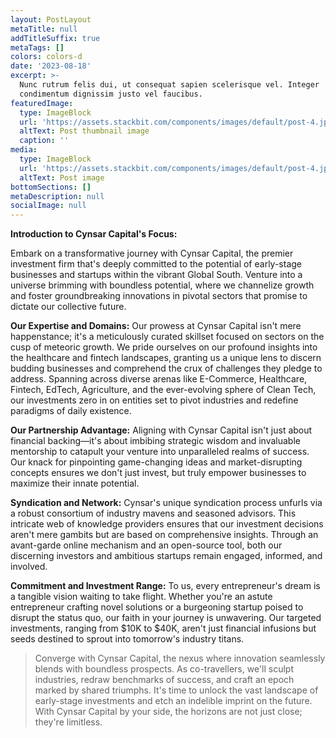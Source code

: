 ```yaml
---
layout: PostLayout
metaTitle: null
addTitleSuffix: true
metaTags: []
colors: colors-d
date: '2023-08-18'
excerpt: >-
  Nunc rutrum felis dui, ut consequat sapien scelerisque vel. Integer
  condimentum dignissim justo vel faucibus.
featuredImage:
  type: ImageBlock
  url: 'https://assets.stackbit.com/components/images/default/post-4.jpeg'
  altText: Post thumbnail image
  caption: ''
media:
  type: ImageBlock
  url: 'https://assets.stackbit.com/components/images/default/post-4.jpeg'
  altText: Post image
bottomSections: []
metaDescription: null
socialImage: null
---
```

**Introduction to Cynsar Capital's Focus:**

Embark on a transformative journey with Cynsar Capital, the premier investment firm that's deeply committed to the potential of early-stage businesses and startups within the vibrant Global South. Venture into a universe brimming with boundless potential, where we channelize growth and foster groundbreaking innovations in pivotal sectors that promise to dictate our collective future.

**Our Expertise and Domains:**
Our prowess at Cynsar Capital isn't mere happenstance; it's a meticulously curated skillset focused on sectors on the cusp of meteoric growth. We pride ourselves on our profound insights into the healthcare and fintech landscapes, granting us a unique lens to discern budding businesses and comprehend the crux of challenges they pledge to address. Spanning across diverse arenas like E-Commerce, Healthcare, Fintech, EdTech, Agriculture, and the ever-evolving sphere of Clean Tech, our investments zero in on entities set to pivot industries and redefine paradigms of daily existence.

**Our Partnership Advantage:**
Aligning with Cynsar Capital isn't just about financial backing—it's about imbibing strategic wisdom and invaluable mentorship to catapult your venture into unparalleled realms of success. Our knack for pinpointing game-changing ideas and market-disrupting concepts ensures we don't just invest, but truly empower businesses to maximize their innate potential.

**Syndication and Network:**
Cynsar's unique syndication process unfurls via a robust consortium of industry mavens and seasoned advisors. This intricate web of knowledge providers ensures that our investment decisions aren't mere gambits but are based on comprehensive insights. Through an avant-garde online mechanism and an open-source tool, both our discerning investors and ambitious startups remain engaged, informed, and involved.

**Commitment and Investment Range:**
To us, every entrepreneur's dream is a tangible vision waiting to take flight. Whether you're an astute entrepreneur crafting novel solutions or a burgeoning startup poised to disrupt the status quo, our faith in your journey is unwavering. Our targeted investments, ranging from $10K to $40K, aren't just financial infusions but seeds destined to sprout into tomorrow's industry titans.



> Converge with Cynsar Capital, the nexus where innovation seamlessly blends with boundless prospects. As co-travellers, we'll sculpt industries, redraw benchmarks of success, and craft an epoch marked by shared triumphs. It's time to unlock the vast landscape of early-stage investments and etch an indelible imprint on the future. With Cynsar Capital by your side, the horizons are not just close; they're limitless.

